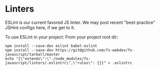 # Linters

ESLint is our current favored JS linter. We may post recent "best-practice" JSHint configs here, if we get to it.

To use ESLint in your project:
From your project root dir:
```
npm install --save-dev eslint babel-eslint
npm install --save-dev https://git@github.com/fs-webdev/fs-javascript/tarball/master
echo "{\"extends\":\"./node_modules/fs-javascript/linters/.eslintrc\",\"rules\": {}}" > .eslintrc


```
